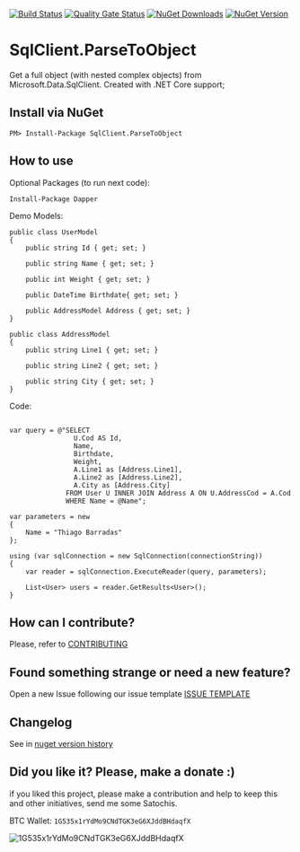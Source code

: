 [![Build Status](https://barradas.visualstudio.com/Contributions/_apis/build/status/NugetPackage/SqlClient%20ParseToObject?branchName=develop)](https://barradas.visualstudio.com/Contributions/_build/latest?definitionId=20&branchName=develop)
[![Quality Gate Status](https://sonarcloud.io/api/project_badges/measure?project=ThiagoBarradas_sqlclient-parsetoobject&metric=alert_status)](https://sonarcloud.io/dashboard?id=ThiagoBarradas_sqlclient-parsetoobject)
[![NuGet Downloads](https://img.shields.io/nuget/dt/SqlClient.ParseToObject.svg)](https://www.nuget.org/packages/SqlClient.ParseToObject/)
[![NuGet Version](https://img.shields.io/nuget/v/SqlClient.ParseToObject.svg)](https://www.nuget.org/packages/SqlClient.ParseToObject/)
<!-- [![Coverage](https://sonarcloud.io/api/project_badges/measure?project=ThiagoBarradas_sqlclient-parsetoobject&metric=coverage)](https://sonarcloud.io/dashboard?id=ThiagoBarradas_sqlclient-parsetoobject) -->

# SqlClient.ParseToObject

Get a full object (with nested complex objects) from Microsoft.Data.SqlClient. Created with .NET Core support;

## Install via NuGet

```
PM> Install-Package SqlClient.ParseToObject
```

## How to use

Optional Packages (to run next code):
```
Install-Package Dapper 
```

Demo Models:
```
public class UserModel
{
	public string Id { get; set; }

	public string Name { get; set; }

	public int Weight { get; set; }

	public DateTime Birthdate{ get; set; }

	public AddressModel Address { get; set; }
}

public class AddressModel
{
	public string Line1 { get; set; }

	public string Line2 { get; set; }

	public string City { get; set; }
}
```

Code:
```

var query = @"SELECT 
				U.Cod AS Id,
				Name,
				Birthdate,
				Weight,
				A.Line1 as [Address.Line1],
				A.Line2 as [Address.Line2],
				A.City as [Address.City]
			  FROM User U INNER JOIN Address A ON U.AddressCod = A.Cod
			  WHERE Name = @Name";

var parameters = new 
{
	Name = "Thiago Barradas"
};

using (var sqlConnection = new SqlConnection(connectionString))
{
    var reader = sqlConnection.ExecuteReader(query, parameters);

    List<User> users = reader.GetResults<User>();
}

```

## How can I contribute?
Please, refer to [CONTRIBUTING](.github/CONTRIBUTING.md)

## Found something strange or need a new feature?
Open a new Issue following our issue template [ISSUE TEMPLATE](.github/ISSUE_TEMPLATE.md)

## Changelog
See in [nuget version history](https://www.nuget.org/packages/SqlClient.ParseToObject)

## Did you like it? Please, make a donate :)

if you liked this project, please make a contribution and help to keep this and other initiatives, send me some Satochis.

BTC Wallet: `1G535x1rYdMo9CNdTGK3eG6XJddBHdaqfX`

![1G535x1rYdMo9CNdTGK3eG6XJddBHdaqfX](https://i.imgur.com/mN7ueoE.png)
